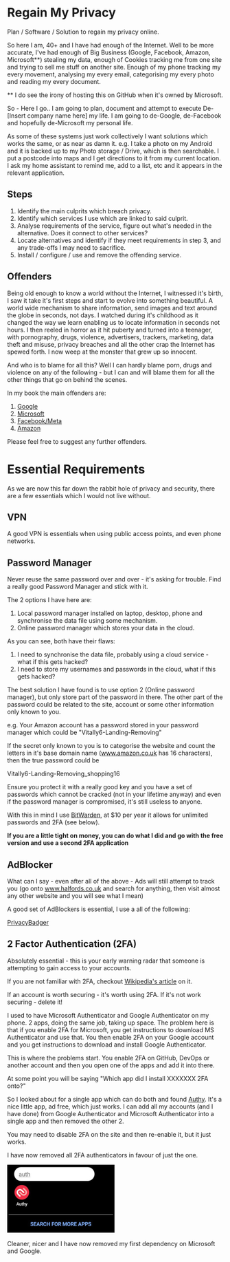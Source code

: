 # Regain My Privacy
Plan / Software / Solution to regain my privacy online.

So here I am, 40+ and I have had enough of the Internet.  Well to be more accurate, I've had enough of Big Business (Google, Facebook, Amazon, Microsoft**) stealing my data, enough of Cookies tracking me from one site and trying to sell me stuff on another site. Enough of my phone tracking my every movement, analysing my every email, categorising my every photo and reading my every document.

** I do see the irony of hosting this on GitHub when it's owned by Microsoft.

So - Here I go.. I am going to plan, document and attempt to execute De-[Insert company name here] my life.  I am going to de-Google, de-Facebook and hopefully de-Microsoft my personal life.

As some of these systems just work collectively I want solutions which works the same, or as near as damn it.
e.g. I take a photo on my Android and it is backed up to my Photo storage / Drive, which is then searchable.  I put a postcode into maps and I get directions to it from my current location.  I ask my home assistant to remind me, add to a list, etc and it appears in the relevant application.

## Steps
1. Identify the main culprits which breach privacy.
2. Identify which services I use which are linked to said culprit.
3. Analyse requirements of the service, figure out what's needed in the alternative.  Does it connect to other services?
4. Locate alternatives and identify if they meet requirements in step 3, and any trade-offs I may need to sacrifice.
5. Install / configure / use and remove the offending service.

## Offenders
Being old enough to know a world without the Internet, I witnessed it's birth, I saw it take it's first steps and start to evolve into something beautiful. A world wide mechanism to share information, send images and text around the globe in seconds, not days. I watched during it's childhood as it changed the way we learn enabling us to locate information in seconds not hours.  I then reeled in horror as it hit puberty and turned into a teenager, with pornography, drugs, violence, advertisers, trackers, marketing, data theft and misuse, privacy breaches and all the other crap the Internet has spewed forth. I now weep at the monster that grew up so innocent.

And who is to blame for all this?  Well I can hardly blame porn, drugs and violence on any of the following - but I can and will blame them for all the other things that go on behind the scenes.

In my book the main offenders are:

1. [Google](./Google/README.md)
2. [Microsoft](./Microsoft/README.md)
3. [Facebook/Meta](./Facebook/README.md)
4. [Amazon](./Amazon/README.md)

Please feel free to suggest any further offenders.

# Essential Requirements

As we are now this far down the rabbit hole of privacy and security, there are a few essentials which I would not live without.

## VPN
A good VPN is essentials when using public access points, and even phone networks.

## Password Manager

Never reuse the same password over and over - it's asking for trouble. Find a really good Password Manager and stick with it.

The 2 options I have here are:
1. Local password manager installed on laptop, desktop, phone and synchronise the data file using some mechanism.
2. Online password manager which stores your data in the cloud.

As you can see, both have their flaws:
1. I need to synchronise the data file, probably using a cloud service - what if this gets hacked?
2. I need to store my usernames and passwords in the cloud, what if this gets hacked?

The best solution I have found is to use option 2 (Online password manager), but only store part of the password in there.  The other part of the password could be related to the site, account or some other information only known to you.

e.g. 
Your Amazon account has a password stored in your password manager which could be "Vitally6-Landing-Removing"

If the secret only known to you is to categorise the website and count the letters in it's base domain name (www.amazon.co.uk has 16 characters), then the true password could be

Vitally6-Landing-Removing_shopping16

Ensure you protect it with a really good key and you have a set of passwords which cannot be cracked (not in your lifetime anyway) and even if the password manager is compromised, it's still useless to anyone.

With this in mind I use [BitWarden](https://www.bitwarden.com), at $10 per year it allows for unlimited passwords and 2FA (see below).

**If you are a little tight on money, you can do what I did and go with the free version and use a second 2FA application**

## AdBlocker
What can I say - even after all of the above - Ads will still attempt to track you (go onto www.halfords.co.uk and search for anything, then visit almost any other website and you will see what I mean)

A good set of AdBlockers is essential, I use a all of the following:

[PrivacyBadger](https://privacybadger.org/)



## 2 Factor Authentication (2FA)
Absolutely essential - this is your early warning radar that someone is attempting to gain access to your accounts. 

If you are not familiar with 2FA, checkout [Wikipedia's article](https://en.wikipedia.org/wiki/Multi-factor_authentication) on it.

If an account is worth securing - it's worth using 2FA.  If it's not work securing - delete it!

I used to have Microsoft Authenticator and Google Authenticator on my phone.  2 apps, doing the same job, taking up space.  The problem here is that if you enable 2FA for Microsoft, you get instructions to download MS Authenticator and use that.  You then enable 2FA on your Google account and you get instructions to download and install Google Authenticator.  

This is where the problems start.  You enable 2FA on GitHub, DevOps or another account and then you open one of the apps and add it into there. 

At some point you will be saying "Which app did I install XXXXXXX 2FA onto?"

So I looked about for a single app which can do both and found [Authy](https://authy.com/). It's a nice little app, ad free, which just works. I can add all my accounts (and I have done) from Google Authenticator and Microsoft Authenticator into a single app and then removed the other 2.

You may need to disable 2FA on the site and then re-enable it, but it just works.

I have now removed all 2FA authenticators in favour of just the one.

![Only Authy Remains](images/authy.jpg "Only Authy Remains")

Cleaner, nicer and I have now removed my first dependency on Microsoft and Google.
